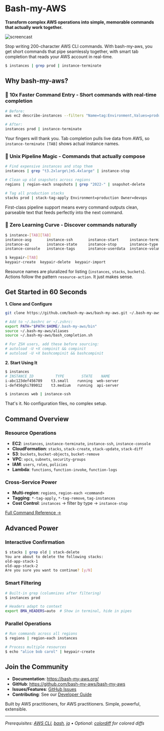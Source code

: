 # Bash-my-AWS

**Transform complex AWS operations into simple, memorable commands that actually work together.**

![screencast](docs/images/bma-02-2.gif)

Stop writing 200-character AWS CLI commands. With bash-my-aws, you get short commands that pipe seamlessly together, with smart tab completion that reads your AWS account in real-time.

```bash
$ instances | grep prod | instance-terminate
```

## Why bash-my-aws?

### 🚀 **10x Faster Command Entry** - Short commands with real-time completion

```bash
# Before: 
aws ec2 describe-instances --filters "Name=tag:Environment,Values=production" --query "Reservations[].Instances[].InstanceId" --output text | xargs -I {} aws ec2 terminate-instances --instance-ids {}

# After:
instances prod | instance-terminate
```

Your fingers will thank you. Tab completion pulls live data from AWS, so `instance-terminate [TAB]` shows actual instance names.

### 🔗 **Unix Pipeline Magic** - Commands that actually compose

```bash
# Find expensive instances and stop them
instances | grep "t3.2xlarge\|m5.4xlarge" | instance-stop

# Clean up old snapshots across regions
regions | region-each snapshots | grep "2022-" | snapshot-delete

# Tag all production stacks
stacks prod | stack-tag-apply Environment=production Owner=devops
```

First-class pipeline support means every command outputs clean, parseable text that feeds perfectly into the next command.

### 🧠 **Zero Learning Curve** - Discover commands naturally

```bash
$ instance-[TAB][TAB]
instance-asg       instance-ssh       instance-start     instance-terminate
instance-az        instance-state     instance-stop      instance-type
instance-console   instance-tags      instance-userdata  instance-volumes

$ keypair-[TAB]
keypair-create  keypair-delete  keypair-import
```

Resource names are pluralized for listing (`instances`, `stacks`, `buckets`). Actions follow the pattern `resource-action`. It just makes sense.

## Get Started in 60 Seconds

**1. Clone and Configure**

```bash
git clone https://github.com/bash-my-aws/bash-my-aws.git ~/.bash-my-aws

# Add to ~/.bashrc or ~/.zshrc:
export PATH="$PATH:$HOME/.bash-my-aws/bin"
source ~/.bash-my-aws/aliases
source ~/.bash-my-aws/bash_completion.sh

# For ZSH users, add these before sourcing:
# autoload -U +X compinit && compinit
# autoload -U +X bashcompinit && bashcompinit
```

**2. Start Using It**

```bash
$ instances
# INSTANCE_ID          TYPE        STATE    NAME
i-abc123def456789    t3.small    running  web-server
i-def456ghi789012    t3.medium   running  api-server

$ instances web | instance-ssh
```

That's it. No configuration files, no complex setup.

## Command Overview

### Resource Operations
- **EC2**: `instances`, `instance-terminate`, `instance-ssh`, `instance-console`
- **CloudFormation**: `stacks`, `stack-create`, `stack-update`, `stack-diff`
- **S3**: `buckets`, `bucket-objects`, `bucket-remove`
- **VPC**: `vpcs`, `subnets`, `security-groups`
- **IAM**: `users`, `roles`, `policies`
- **Lambda**: `functions`, `function-invoke`, `function-logs`

### Cross-Service Power
- **Multi-region**: `regions`, `region-each <command>`
- **Tagging**: `*-tag-apply`, `*-tag-remove`, `tag-instances`
- **Cost Control**: `instances` → filter by type → `instance-stop`

[Full Command Reference →](https://bash-my-aws.org/command-reference/)

## Advanced Power

### Interactive Confirmation
```bash
$ stacks | grep old | stack-delete
You are about to delete the following stacks:
old-app-stack-1
old-app-stack-2
Are you sure you want to continue? [y/N]
```

### Smart Filtering
```bash
# Built-in grep (columnizes after filtering)
$ instances prod

# Headers adapt to context
export BMA_HEADERS=auto  # Show in terminal, hide in pipes
```

### Parallel Operations
```bash
# Run commands across all regions
$ regions | region-each instances

# Process multiple resources
$ echo "alice bob carol" | keypair-create
```

## Join the Community

- **Documentation**: <https://bash-my-aws.org/>
- **GitHub**: <https://github.com/bash-my-aws/bash-my-aws>
- **Issues/Features**: [GitHub Issues](https://github.com/bash-my-aws/bash-my-aws/issues)
- **Contributing**: See our [Developer Guide](https://bash-my-aws.org/developer-guide/)

Built by AWS practitioners, for AWS practitioners. Simple, powerful, extensible.

---

*Prerequisites: [AWS CLI](https://aws.amazon.com/cli/), [bash](https://www.gnu.org/software/bash/), [jq](https://stedolan.github.io/jq/) • Optional: [colordiff](https://www.colordiff.org/) for colored diffs*